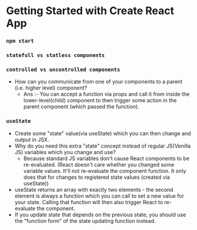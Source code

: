 # Getting Started with Create React App
### `npm start`

### `statefull vs statless components`
### `controlled vs uncontrolled components`
- How can you communicate from one of your components to a parent (i.e. higher level) component?
  - Ans :- You can accept a function via props and call it from inside the lower-level(child) component to then trigger some action in the parent component (which passed the function).

### `useState`
- Create some "state" value(via useState) which you can then change and output in JSX.
- Why do you need this extra "state" concept instead of regular JS(Venilla JS) variables which you change and use?
  - Because standard JS variables don't cause React components to be re-evaluated. (React doesn't care whether you changed some variable values. It'll not re-evaluate the component function. It only does that for changes to registered state values (created via useState))
- useState returns an array with exactly two elements - the second element is always a function which you can call to set a new value for your state. Calling that function will then also trigger React to re-evaluate the component.
- If you update state that depends on the previous state, you should use the "function form" of the state updating function instead.